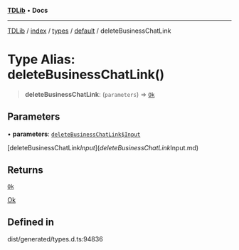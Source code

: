 [**TDLib**](../../../../../../README.md) • **Docs**

***

[TDLib](../../../../../../modules.md) / [index](../../../../../README.md) / [types](../../../README.md) / [default](../README.md) / deleteBusinessChatLink

# Type Alias: deleteBusinessChatLink()

> **deleteBusinessChatLink**: (`parameters`) => [`Ok`](Ok.md)

## Parameters

• **parameters**: [`deleteBusinessChatLink$Input`](deleteBusinessChatLink$Input.md)

[deleteBusinessChatLink$Input](deleteBusinessChatLink$Input.md)

## Returns

[`Ok`](Ok.md)

[Ok](Ok.md)

## Defined in

dist/generated/types.d.ts:94836
